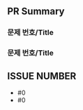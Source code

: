 ## PR Summary
<!-- PR 내용을 간략하게 소개해주세요 -->
### 문제 번호/Title

### 문제 번호/Title


## ISSUE NUMBER
<!-- 이슈 번호를 입력해주세요 -->
- #0
- #0
